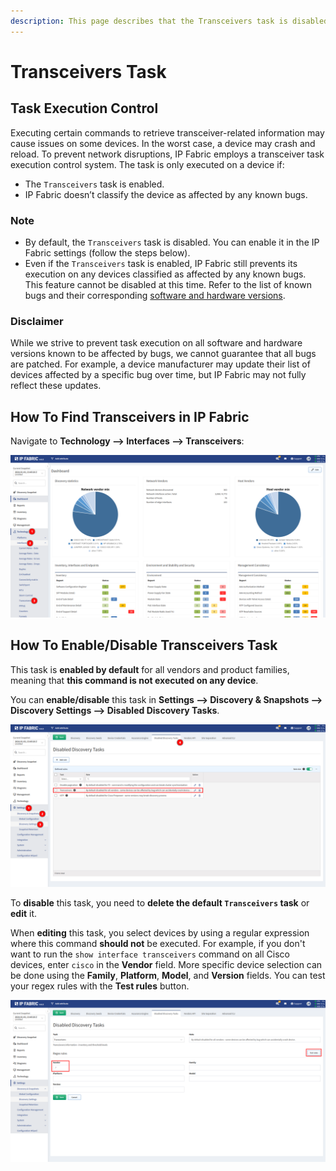 ```yaml
---
description: This page describes that the Transceivers task is disabled by default due to a known issue, and how you can enable it.
---
```


# Transceivers Task

## Task Execution Control

Executing certain commands to retrieve transceiver-related information may cause issues on some devices. In the worst case, a device may crash and reload. To prevent network disruptions, IP Fabric employs a transceiver task execution control system. The task is only executed on a device if:

- The `Transceivers` task is enabled.
- IP Fabric doesn’t classify the device as affected by any known bugs.

### Note

- By default, the `Transceivers` task is disabled. You can enable it in the IP Fabric settings (follow the steps below).
- Even if the `Transceivers` task is enabled, IP Fabric still prevents its execution on any devices classified as affected by any known bugs. This feature cannot be disabled at this time. Refer to the list of known bugs and their corresponding [software and hardware versions](../Vendors/cisco/Show_Interface_Transceivers.md).

### Disclaimer

While we strive to prevent task execution on all software and hardware versions known to be affected by bugs, we cannot guarantee that all bugs are patched. For example, a device manufacturer may update their list of devices affected by a specific bug over time, but IP Fabric may not fully reflect these updates.

## How To Find Transceivers in IP Fabric

Navigate to **Technology --> Interfaces --> Transceivers**:

![IP Fabric menu](ipf_issues/transceivers_interfaces.png)

## How To Enable/Disable Transceivers Task

This task is **enabled by default** for all vendors and product families, meaning that **this command is not executed on any device**.

You can **enable/disable** this task in **Settings --> Discovery & Snapshots --> Discovery Settings --> Disabled Discovery Tasks**.

![Transceivers settings](ipf_issues/transceivers_settings.png)

To **disable** this task, you need to **delete the default `Transceivers` task** or **edit** it.

When **editing** this task, you select devices by using a regular expression where this command **should not** be executed. For example, if you don't want to run the `show interface transceivers` command on all Cisco devices, enter `cisco` in the **Vendor** field. More specific device selection can be done using the **Family**, **Platform**, **Model**, and **Version** fields. You can test your regex rules with the **Test rules** button.

![Edit transceivers rule](ipf_issues/transceivers_edit.png)
